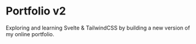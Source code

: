 # Portfolio v2

Exploring and learning Svelte & TailwindCSS by building a new version of my online portfolio.